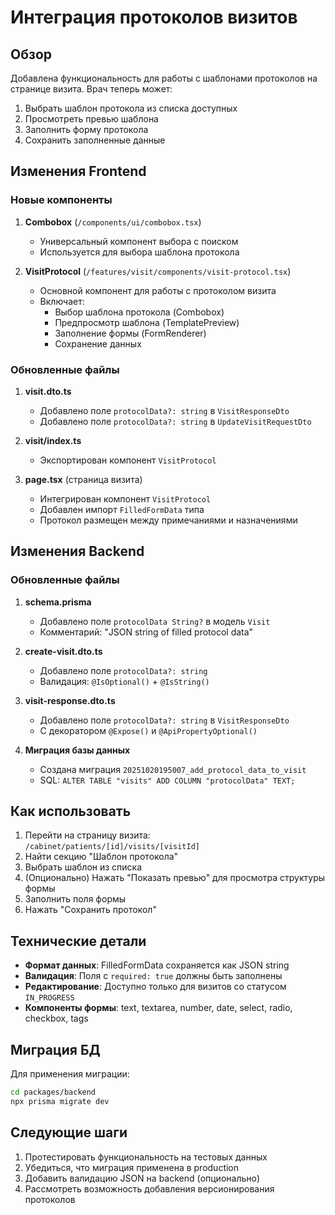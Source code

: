 # Интеграция протоколов визитов

## Обзор

Добавлена функциональность для работы с шаблонами протоколов на странице визита. Врач теперь может:
1. Выбрать шаблон протокола из списка доступных
2. Просмотреть превью шаблона
3. Заполнить форму протокола
4. Сохранить заполненные данные

## Изменения Frontend

### Новые компоненты

1. **Combobox** (`/components/ui/combobox.tsx`)
   - Универсальный компонент выбора с поиском
   - Используется для выбора шаблона протокола

2. **VisitProtocol** (`/features/visit/components/visit-protocol.tsx`)
   - Основной компонент для работы с протоколом визита
   - Включает:
     - Выбор шаблона протокола (Combobox)
     - Предпросмотр шаблона (TemplatePreview)
     - Заполнение формы (FormRenderer)
     - Сохранение данных

### Обновленные файлы

1. **visit.dto.ts**
   - Добавлено поле `protocolData?: string` в `VisitResponseDto`
   - Добавлено поле `protocolData?: string` в `UpdateVisitRequestDto`

2. **visit/index.ts**
   - Экспортирован компонент `VisitProtocol`

3. **page.tsx** (страница визита)
   - Интегрирован компонент `VisitProtocol`
   - Добавлен импорт `FilledFormData` типа
   - Протокол размещен между примечаниями и назначениями

## Изменения Backend

### Обновленные файлы

1. **schema.prisma**
   - Добавлено поле `protocolData String?` в модель `Visit`
   - Комментарий: "JSON string of filled protocol data"

2. **create-visit.dto.ts**
   - Добавлено поле `protocolData?: string`
   - Валидация: `@IsOptional()` + `@IsString()`

3. **visit-response.dto.ts**
   - Добавлено поле `protocolData?: string` в `VisitResponseDto`
   - С декоратором `@Expose()` и `@ApiPropertyOptional()`

4. **Миграция базы данных**
   - Создана миграция `20251020195007_add_protocol_data_to_visit`
   - SQL: `ALTER TABLE "visits" ADD COLUMN "protocolData" TEXT;`

## Как использовать

1. Перейти на страницу визита: `/cabinet/patients/[id]/visits/[visitId]`
2. Найти секцию "Шаблон протокола"
3. Выбрать шаблон из списка
4. (Опционально) Нажать "Показать превью" для просмотра структуры формы
5. Заполнить поля формы
6. Нажать "Сохранить протокол"

## Технические детали

- **Формат данных**: FilledFormData сохраняется как JSON string
- **Валидация**: Поля с `required: true` должны быть заполнены
- **Редактирование**: Доступно только для визитов со статусом `IN_PROGRESS`
- **Компоненты формы**: text, textarea, number, date, select, radio, checkbox, tags

## Миграция БД

Для применения миграции:

```bash
cd packages/backend
npx prisma migrate dev
```

## Следующие шаги

1. Протестировать функциональность на тестовых данных
2. Убедиться, что миграция применена в production
3. Добавить валидацию JSON на backend (опционально)
4. Рассмотреть возможность добавления версионирования протоколов
